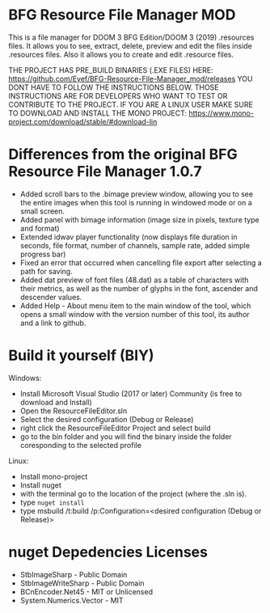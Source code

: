 BFG Resource File Manager MOD
=========================

This is a file manager for DOOM 3 BFG Edition/DOOM 3 (2019) .resources files.
It allows you to see, extract, delete, preview and edit the files inside .resources files.
Also it allows you to create and edit .resource files.

THE PROJECT HAS PRE_BUILD BINARIES (.EXE FILES) HERE: https://github.com/Eyef/BFG-Resource-File-Manager_mod/releases
YOU DONT HAVE TO FOLLOW THE INSTRUCTIONS BELOW. THOSE INSTRUCTIONS ARE FOR DEVELOPERS WHO WANT TO TEST OR CONTRIBUTE TO THE PROJECT.
IF YOU ARE A LINUX USER MAKE SURE TO DOWNLOAD AND INSTALL THE MONO PROJECT: https://www.mono-project.com/download/stable/#download-lin

Differences from the original BFG Resource File Manager 1.0.7
=============================================================

- Added scroll bars to the .bimage preview window, allowing you to see the entire images when this tool is running in windowed mode or on a small screen.
- Added panel with bimage information (image size in pixels, texture type and format)
- Extended idwav player functionality (now displays file duration in seconds, file format, number of channels, sample rate, added simple progress bar)
- Fixed an error that occurred when cancelling file export after selecting a path for saving.
- Added dat preview of font files (48.dat) as a table of characters with their metrics, as well as the number of glyphs in the font, ascender and descender values.
- Added Help - About menu item to the main window of the tool, which opens a small window with the version number of this tool, its author and a link to github.

Build it yourself (BIY)
=======================

Windows:
- Install Microsoft Visual Studio (2017 or later) Community (is free to download and Install)
- Open the ResourceFileEditor.sln
- Select the desired configuration (Debug or Release)
- right click the ResourceFileEditor Project and select build
- go to the bin folder and you will find the binary inside the folder coresponding to the selected profile

Linux:
- Install mono-project
- Install nuget
- with the terminal go to the location of the project (where the .sln is).
- type `nuget install`
- type msbuild /t:build /p:Configuration=<desired configuration (Debug or Release)>

nuget Depedencies Licenses
==========================

- StbImageSharp - Public Domain
- StbImageWriteSharp - Public Domain
- BCnEncoder.Net45 - MIT or Unlicensed
- System.Numerics.Vector - MIT


